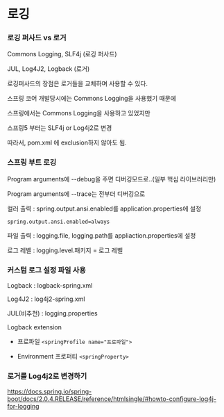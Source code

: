 # 로깅



### 로깅 퍼사드 vs 로거

Commons Logging, SLF4j (로깅 퍼사드)

JUL, Log4J2, Logback (로거)

로깅퍼사드의 장점은 로거들을 교체하며 사용할 수 있다.



스프링 코어 개발당시에는 Commons Logging을 사용했기 때문에

스프링에서는 Commons Logging을 사용하고 있었지만 

스프링5 부터는 SLF4j or Log4j2로 변경

따라서, pom.xml 에 exclusion하지 않아도 됨.



### 스프링 부트 로깅

Program arguments에 --debug을 주면 디버깅모드로..(일부 핵심 라이브러리만)

Program arguments에 --trace는 전부더 디버깅으로

컬러 출력 : spring.output.ansi.enabled를 application.properties에 설정

`spring.output.ansi.enabled=always`

파일 출력 : logging.file, logging.path를 appliaction.properties에 설정

로그 레벨 : logging.level.패키지 = 로그 레벨



### 커스텀 로그 설정 파일 사용

Logback : logback-spring.xml

Log4J2 : log4j2-spring.xml

JUL(비추천) : logging.properties

Logback extension

- 프로파일 `<springProfile name="프로파일">`

- Environment 프로퍼티 `<springProperty>`



### 로거를 Log4j2로 변경하기

<https://docs.spring.io/spring-boot/docs/2.0.4.RELEASE/reference/htmlsingle/#howto-configure-log4j-for-logging>



